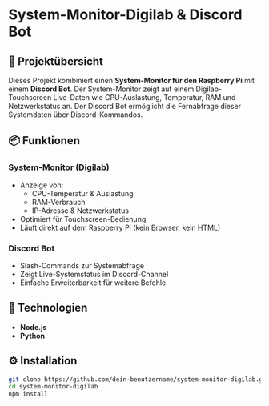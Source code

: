 # System-Monitor-Digilab & Discord Bot

## 🔧 Projektübersicht

Dieses Projekt kombiniert einen **System-Monitor für den Raspberry Pi** mit einem **Discord Bot**. Der System-Monitor zeigt auf einem Digilab-Touchscreen Live-Daten wie CPU-Auslastung, Temperatur, RAM und Netzwerkstatus an. Der Discord Bot ermöglicht die Fernabfrage dieser Systemdaten über Discord-Kommandos.

## 📦 Funktionen

### System-Monitor (Digilab)
- Anzeige von:
  - CPU-Temperatur & Auslastung
  - RAM-Verbrauch
  - IP-Adresse & Netzwerkstatus
- Optimiert für Touchscreen-Bedienung
- Läuft direkt auf dem Raspberry Pi (kein Browser, kein HTML)

### Discord Bot
- Slash-Commands zur Systemabfrage
- Zeigt Live-Systemstatus im Discord-Channel
- Einfache Erweiterbarkeit für weitere Befehle

## 🚀 Technologien
- **Node.js**
- **Python**

## ⚙️ Installation

```bash
git clone https://github.com/dein-benutzername/system-monitor-digilab.git
cd system-monitor-digilab
npm install
